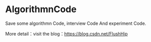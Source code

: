 # AlgorithmnCode

Save some algorithmn Code, interview Code And experiment Code.

More detail：visit the blog：https://blog.csdn.net/FlushHip
